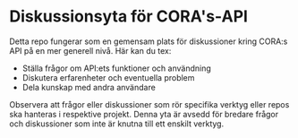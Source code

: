 # Diskussionsyta för CORA's-API
Detta repo fungerar som en gemensam plats för diskussioner kring CORA:s API på en mer generell nivå. Här kan du tex:
* Ställa frågor om API:ets funktioner och användning
* Diskutera erfarenheter och eventuella problem
* Dela kunskap med andra användare

Observera att frågor eller diskussioner som rör specifika verktyg eller repos ska hanteras i respektive projekt.
Denna yta är avsedd för bredare frågor och diskussioner som inte är knutna till ett enskilt verktyg.

